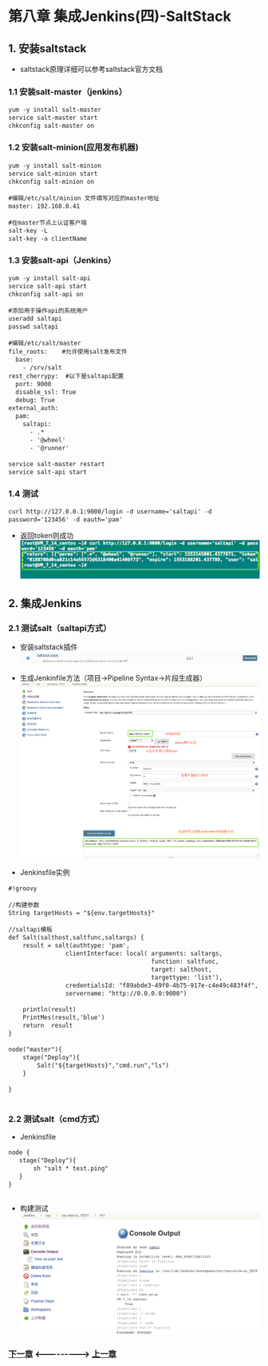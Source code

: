 # 第八章 集成Jenkins(四)-SaltStack
## 1. 安装saltstack
- saltstack原理详细可以参考saltstack官方文档

### 1.1 安装salt-master（jenkins）

```
yum -y install salt-master
service salt-master start
chkconfig salt-master on

```

### 1.2 安装salt-minion(应用发布机器)

```
yum -y install salt-minion
service salt-minion start
chkconfig salt-minion on

#编辑/etc/salt/minion 文件填写对应的master地址
master: 192.168.0.41

#在master节点上认证客户端
salt-key -L 
salt-key -a clientName

```

### 1.3 安装salt-api（Jenkins）

```
yum -y install salt-api
service salt-api start
chkconfig salt-api on

#添加用于操作api的系统用户
useradd saltapi
passwd saltapi 

#编辑/etc/salt/master 
file_roots:    #允许使用salt发布文件
  base:
    - /srv/salt
rest_cherrypy:  #以下是saltapi配置
  port: 9000
  disable_ssl: True
  debug: True
external_auth:  
  pam:  
    saltapi:  
      - .*  
      - '@wheel'  
      - '@runner'

service salt-master restart 
service salt-api start 

```

### 1.4 测试

```
curl http://127.0.0.1:9000/login -d username='saltapi' -d password='123456' -d eauth='pam'

```

- 返回token则成功
![管理页面](static/image/08/01.png)

## 2. 集成Jenkins

### 2.1 测试salt（saltapi方式）

- 安装saltstack插件
![管理页面](static/image/08/02.png)

- 生成Jenkinfile方法（项目->Pipeline Syntax->片段生成器）
![管理页面](static/image/08/03.png)

- Jenkinsfile实例

```
#!groovy

//构建参数
String targetHosts = "${env.targetHosts}"

//saltapi模板
def Salt(salthost,saltfunc,saltargs) {
    result = salt(authtype: 'pam', 
                clientInterface: local( arguments: saltargs,
                                        function: saltfunc, 
                                        target: salthost, 
                                        targettype: 'list'),
                credentialsId: "f89abde3-49f0-4b75-917e-c4e49c483f4f", 
                servername: "http://0.0.0.0:9000")
   
    println(result)
    PrintMes(result,'blue')
    return  result
}

node("master"){
    stage("Deploy"){
        Salt("${targetHosts}","cmd.run","ls")
    }

}


```


### 2.2 测试salt（cmd方式）
- Jenkinsfile

```
node {
   stage("Deploy"){
       sh "salt * test.ping"
   }
}


```

- 构建测试
![管理页面](static/image/08/04.png)


### [下一章](./第九章-流水线实践(一).md)    <--------->  [上一章](./第七章-集成Jenkins(三).md)